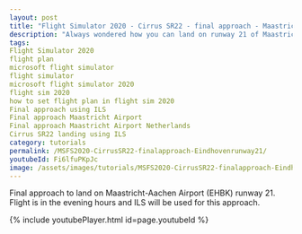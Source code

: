 ```yaml
---
layout: post
title: "Flight Simulator 2020 - Cirrus SR22 - final approach - Maastricht runway 21"
description: "Always wondered how you can land on runway 21 of Maastricht airport, check this video"
tags:
Flight Simulator 2020
flight plan
microsoft flight simulator
flight simulator
microsoft flight simulator 2020
flight sim 2020
how to set flight plan in flight sim 2020
Final approach using ILS
Final approach Maastricht Airport
Final approach Maastricht Airport Netherlands
Cirrus SR22 landing using ILS
category: tutorials
permalink: /MSFS2020-CirrusSR22-finalapproach-Eindhovenrunway21/
youtubeId: Fi6lfuPKpJc
image: /assets/images/tutorials/MSFS2020-CirrusSR22-finalapproach-Eindhovenrunway21.jpg
---
```

Final approach to land on Maastricht-Aachen Airport (EHBK) runway 21.
Flight is in the evening hours and ILS will be used for this approach.

{% include youtubePlayer.html id=page.youtubeId %}